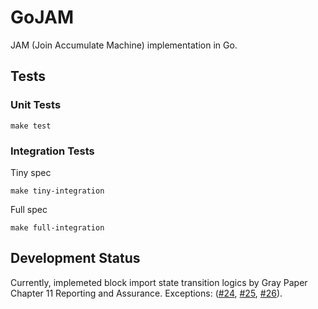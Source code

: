 # GoJAM

JAM (Join Accumulate Machine) implementation in Go.

## Tests

### Unit Tests

```
make test
```

### Integration Tests

Tiny spec
```
make tiny-integration
```

Full spec
```
make full-integration
```

## Development Status

Currently, implemeted block import state transition logics by Gray Paper Chapter 11 Reporting and Assurance.
Exceptions: ([#24](https://github.com/shunsukew/gojam/issues/24), [#25](https://github.com/shunsukew/gojam/issues/25), [#26](https://github.com/shunsukew/gojam/issues/26)).
